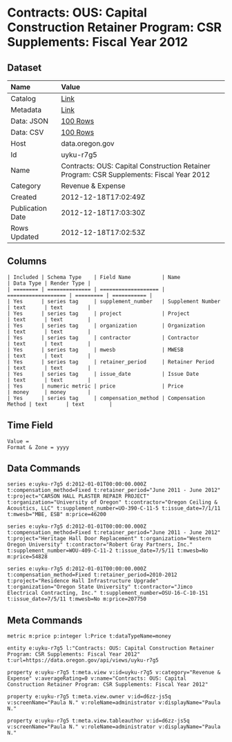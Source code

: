 # Contracts: OUS: Capital Construction Retainer Program: CSR Supplements: Fiscal Year 2012

## Dataset

| Name | Value |
| :--- | :---- |
| Catalog | [Link](https://catalog.data.gov/dataset/contracts-ous-capital-construction-retainer-program-csr-supplements-fiscal-year-2012-05ea1) |
| Metadata | [Link](https://data.oregon.gov/api/views/uyku-r7g5) |
| Data: JSON | [100 Rows](https://data.oregon.gov/api/views/uyku-r7g5/rows.json?max_rows=100) |
| Data: CSV | [100 Rows](https://data.oregon.gov/api/views/uyku-r7g5/rows.csv?max_rows=100) |
| Host | data.oregon.gov |
| Id | uyku-r7g5 |
| Name | Contracts: OUS: Capital Construction Retainer Program: CSR Supplements: Fiscal Year 2012 |
| Category | Revenue & Expense |
| Created | 2012-12-18T17:02:49Z |
| Publication Date | 2012-12-18T17:03:30Z |
| Rows Updated | 2012-12-18T17:02:53Z |

## Columns

```ls
| Included | Schema Type    | Field Name          | Name                | Data Type | Render Type |
| ======== | ============== | =================== | =================== | ========= | =========== |
| Yes      | series tag     | supplement_number   | Supplement Number   | text      | text        |
| Yes      | series tag     | project             | Project             | text      | text        |
| Yes      | series tag     | organization        | Organization        | text      | text        |
| Yes      | series tag     | contractor          | Contractor          | text      | text        |
| Yes      | series tag     | mwesb               | MWESB               | text      | text        |
| Yes      | series tag     | retainer_period     | Retainer Period     | text      | text        |
| Yes      | series tag     | issue_date          | Issue Date          | text      | text        |
| Yes      | numeric metric | price               | Price               | money     | money       |
| Yes      | series tag     | compensation_method | Compensation Method | text      | text        |
```

## Time Field

```ls
Value = 
Format & Zone = yyyy
```

## Data Commands

```ls
series e:uyku-r7g5 d:2012-01-01T00:00:00.000Z t:compensation_method=Fixed t:retainer_period="June 2011 - June 2012" t:project="CARSON HALL PLASTER REPAIR PROJECT" t:organization="University of Oregon" t:contractor="Oregon Ceiling & Acoustics, LLC" t:supplement_number=UO-390-C-11-5 t:issue_date=7/1/11 t:mwesb="MBE, ESB" m:price=46200

series e:uyku-r7g5 d:2012-01-01T00:00:00.000Z t:compensation_method=Fixed t:retainer_period="June 2011 - June 2012" t:project="Heritage Hall Door Replacement" t:organization="Western Oregon University" t:contractor="Robert Gray Partners, Inc." t:supplement_number=WOU-409-C-11-2 t:issue_date=7/5/11 t:mwesb=No m:price=54828

series e:uyku-r7g5 d:2012-01-01T00:00:00.000Z t:compensation_method=Fixed t:retainer_period=2010-2012 t:project="Residence Hall Infrastructure Upgrade" t:organization="Oregon State University" t:contractor="Jimco Electrical Contracting, Inc." t:supplement_number=OSU-16-C-10-151 t:issue_date=7/5/11 t:mwesb=No m:price=207750
```

## Meta Commands

```ls
metric m:price p:integer l:Price t:dataTypeName=money

entity e:uyku-r7g5 l:"Contracts: OUS: Capital Construction Retainer Program: CSR Supplements: Fiscal Year 2012" t:url=https://data.oregon.gov/api/views/uyku-r7g5

property e:uyku-r7g5 t:meta.view v:id=uyku-r7g5 v:category="Revenue & Expense" v:averageRating=0 v:name="Contracts: OUS: Capital Construction Retainer Program: CSR Supplements: Fiscal Year 2012"

property e:uyku-r7g5 t:meta.view.owner v:id=d6zz-js5q v:screenName="Paula N." v:roleName=administrator v:displayName="Paula N."

property e:uyku-r7g5 t:meta.view.tableauthor v:id=d6zz-js5q v:screenName="Paula N." v:roleName=administrator v:displayName="Paula N."
```